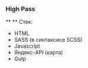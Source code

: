 ### High Pass
** ** Стек:
* HTML
* SASS (в синтаксисе SCSS)  
* Javascript
* Яндекс-API (карта)
* Gulp
